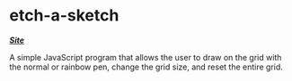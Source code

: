 # etch-a-sketch

**_[Site](https://rekyuto.github.io/etch-a-sketch/)_**

A simple JavaScript program that allows the user to draw on the grid with the normal or rainbow pen, change the grid size, and reset the entire grid.
